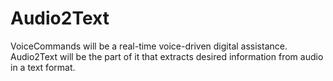 # Audio2Text
VoiceCommands will be a real-time voice-driven digital assistance.
Audio2Text will be the part of it that extracts desired information from audio in a text format.
